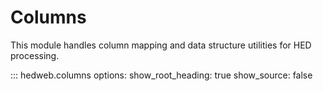 # Columns

This module handles column mapping and data structure utilities for HED processing.

::: hedweb.columns
    options:
      show_root_heading: true
      show_source: false
